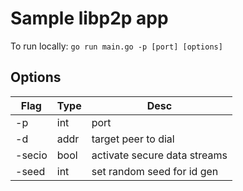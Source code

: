 # Sample libp2p app

To run locally: ```go run main.go -p [port] [options]```

## Options

| Flag   | Type | Desc                         |
| ------ | ---- | ---------------------------- |
| -p     | int  | port                         |
| -d     | addr | target peer to dial          |
| -secio | bool | activate secure data streams |
| -seed  | int  | set random seed for id gen   |
